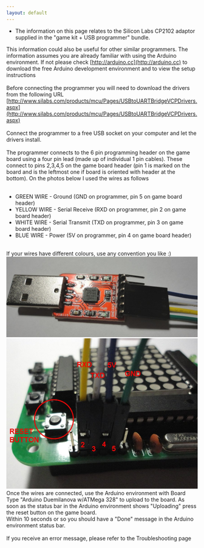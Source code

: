 ```yaml
---
layout: default
---
```


* The information on this page relates to the Silicon Labs CP2102 adaptor supplied in the "game kit + USB programmer" bundle.

This information could also be useful for other similar programmers. The information assumes you are already familiar with using the Arduino environment. If not please check [http://arduino.cc](http://arduino.cc) to download the free Arduino development environment and to view the setup instructions<br>
<br>
Before connecting the programmer you will need to download the drivers from the following URL
[http://www.silabs.com/products/mcu/Pages/USBtoUARTBridgeVCPDrivers.aspx](http://www.silabs.com/products/mcu/Pages/USBtoUARTBridgeVCPDrivers.aspx)<br>
<br>
Connect the programmer to a free USB socket on your computer and let the drivers install.<br>
<br>
The programmer connects to the 6 pin programming header on the game board using a four pin lead (made up of individual 1 pin cables). These connect to pins 2,3,4,5 on the game board header (pin 1 is marked on the board and is the leftmost one if board is oriented with header at the bottom). On the photos below I used the wires  as follows<br>
<br>
* GREEN WIRE - Ground (GND on programmer, pin 5 on game board header)
* YELLOW WIRE - Serial Receive (RXD on programmer, pin 2 on game board header)
* WHITE WIRE - Serial Transmit (TXD on programmer, pin 3 on game board header)
* BLUE WIRE - Power (5V on programmer, pin 4 on game board header)
<br>
If your wires have different colours, use any convention you like :)<br>
<img src="img/prog1.JPG">
<br>
<img src="img/prog2.JPG">
<br>
Once the wires are connected, use the Arduino environment with Board Type "Arduino Duemilanova w/ATMega 328" to upload to the board. As soon as the status bar in the Arduino environment shows "Uploading" press the reset button on the game board. <br>
Within 10 seconds or so you should have a "Done" message in the Arduino environment status bar.<br>
<br>
If you receive an error message, please refer to the Troubleshooting page